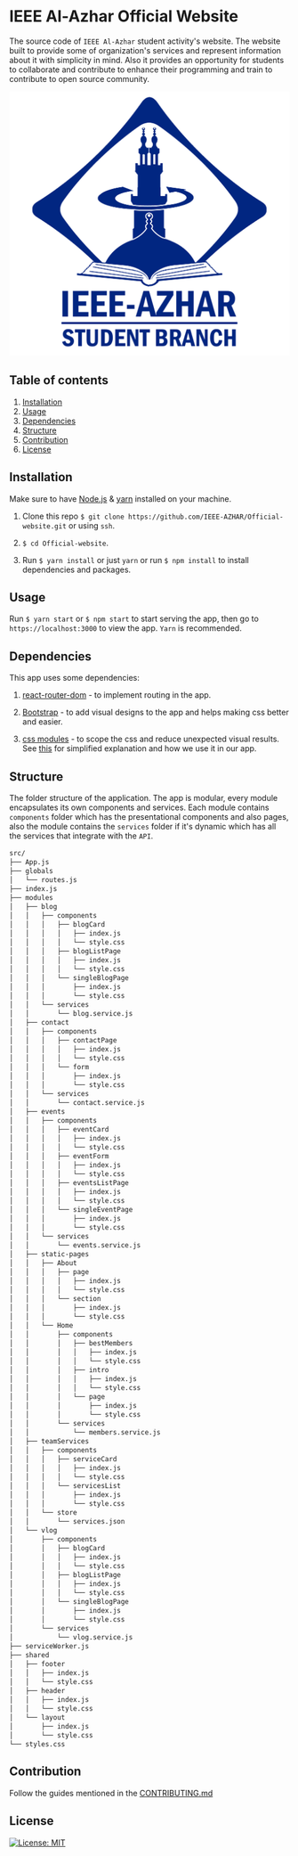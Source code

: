 # IEEE Al-Azhar Official Website

The source code of `IEEE Al-Azhar` student activity's website. The website built to provide some of organization's services and represent information about it with simplicity in mind. Also it provides an opportunity for students to collaborate and contribute to enhance their programming and train to contribute to open source community.

![IEEE Logo](IEEE-final.png)

## Table of contents

1. [Installation](#install)
1. [Usage](#use)
1. [Dependencies](#dependencies)
1. [Structure](#structure)
1. [Contribution](#contribution)
1. [License](#license)

## Installation

Make sure to have [Node.js](https://nodejs.org/en/download/) & [yarn](https://classic.yarnpkg.com/en/docs/install/) installed on your machine.

1. Clone this repo `$ git clone https://github.com/IEEE-AZHAR/Official-website.git` or using `ssh`.

2. `$ cd Official-website`.

3. Run `$ yarn install` or just `yarn` or run `$ npm install` to install dependencies and packages.

<a name="install"></a>

## Usage

Run `$ yarn start` or `$ npm start` to start serving the app, then go to `https://localhost:3000` to view the app. `Yarn` is recommended.

## Dependencies

This app uses some dependencies:

1. [react-router-dom](https://reacttraining.com/react-router/web/guides/quick-start) - to implement routing in the app.

1. [Bootstrap](https://getbootstrap.com/) - to add visual designs to the app and helps making css better and easier.

1. [css modules](https://github.com/css-modules/css-modules) - to scope the css and reduce unexpected visual results. See [this](https://create-react-app.dev/docs/adding-a-css-modules-stylesheet) for simplified explanation and how we use it in our app.

## Structure

The folder structure of the application. The app is modular, every module encapsulates its own components and services. Each module contains `components` folder which has the presentational components and also pages, also the module contains the `services` folder if it's dynamic which has all the services that integrate with the `API`.

```
src/
├── App.js
├── globals
│   └── routes.js
├── index.js
├── modules
│   ├── blog
│   │   ├── components
│   │   │   ├── blogCard
│   │   │   │   ├── index.js
│   │   │   │   └── style.css
│   │   │   ├── blogListPage
│   │   │   │   ├── index.js
│   │   │   │   └── style.css
│   │   │   └── singleBlogPage
│   │   │       ├── index.js
│   │   │       └── style.css
│   │   └── services
│   │       └── blog.service.js
│   ├── contact
│   │   ├── components
│   │   │   ├── contactPage
│   │   │   │   ├── index.js
│   │   │   │   └── style.css
│   │   │   └── form
│   │   │       ├── index.js
│   │   │       └── style.css
│   │   └── services
│   │       └── contact.service.js
│   ├── events
│   │   ├── components
│   │   │   ├── eventCard
│   │   │   │   ├── index.js
│   │   │   │   └── style.css
│   │   │   ├── eventForm
│   │   │   │   ├── index.js
│   │   │   │   └── style.css
│   │   │   ├── eventsListPage
│   │   │   │   ├── index.js
│   │   │   │   └── style.css
│   │   │   └── singleEventPage
│   │   │       ├── index.js
│   │   │       └── style.css
│   │   └── services
│   │       └── events.service.js
│   ├── static-pages
│   │   ├── About
│   │   │   ├── page
│   │   │   │   ├── index.js
│   │   │   │   └── style.css
│   │   │   └── section
│   │   │       ├── index.js
│   │   │       └── style.css
│   │   └── Home
│   │       ├── components
│   │       │   ├── bestMembers
│   │       │   │   ├── index.js
│   │       │   │   └── style.css
│   │       │   ├── intro
│   │       │   │   ├── index.js
│   │       │   │   └── style.css
│   │       │   └── page
│   │       │       ├── index.js
│   │       │       └── style.css
│   │       └── services
│   │           └── members.service.js
│   ├── teamServices
│   │   ├── components
│   │   │   ├── serviceCard
│   │   │   │   ├── index.js
│   │   │   │   └── style.css
│   │   │   └── servicesList
│   │   │       ├── index.js
│   │   │       └── style.css
│   │   └── store
│   │       └── services.json
│   └── vlog
│       ├── components
│       │   ├── blogCard
│       │   │   ├── index.js
│       │   │   └── style.css
│       │   ├── blogListPage
│       │   │   ├── index.js
│       │   │   └── style.css
│       │   └── singleBlogPage
│       │       ├── index.js
│       │       └── style.css
│       └── services
│           └── vlog.service.js
├── serviceWorker.js
├── shared
│   ├── footer
│   │   ├── index.js
│   │   └── style.css
│   ├── header
│   │   ├── index.js
│   │   └── style.css
│   └── layout
│       ├── index.js
│       └── style.css
└── styles.css
```

## Contribution

Follow the guides mentioned in the [CONTRIBUTING.md](CONTRIBUTING.md)

## License

[![License: MIT](https://img.shields.io/badge/License-MIT-yellow.svg)](https://opensource.org/licenses/MIT)
